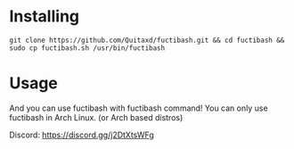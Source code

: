 # Installing
```
git clone https://github.com/Quitaxd/fuctibash.git && cd fuctibash && sudo cp fuctibash.sh /usr/bin/fuctibash
```

# Usage
And you can use fuctibash with fuctibash command! You can only use fuctibash in Arch Linux. (or Arch based distros)

Discord: https://discord.gg/j2DtXtsWFg

